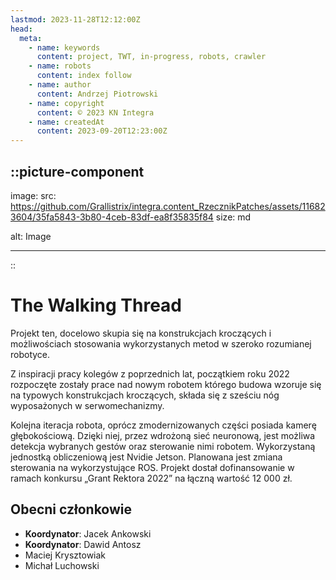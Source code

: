 ```yaml
---
lastmod: 2023-11-28T12:12:00Z
head:
  meta:
    - name: keywords
      content: project, TWT, in-progress, robots, crawler
    - name: robots
      content: index follow
    - name: author
      content: Andrzej Piotrowski
    - name: copyright
      content: © 2023 KN Integra
    - name: createdAt
      content: 2023-09-20T12:23:00Z
---
```

<!-- markdownlint-disable MD003 MD007 -->
::picture-component
---

image:
  src: https://github.com/Grallistrix/integra.content_RzecznikPatches/assets/116823604/35fa5843-3b80-4ceb-83df-ea8f35835f84
  size: md

alt: Image

---
::
<!-- markdownlint-enable MD003 MD007 -->

# The Walking Thread

Projekt ten, docelowo skupia się na konstrukcjach kroczących i możliwościach stosowania wykorzystanych metod w szeroko rozumianej robotyce.

Z inspiracji pracy kolegów z poprzednich lat, początkiem roku 2022 rozpoczęte zostały prace nad nowym robotem którego budowa wzoruje się na typowych konstrukcjach kroczących, składa się z sześciu nóg wyposażonych w serwomechanizmy.

Kolejna iteracja robota, oprócz zmodernizowanych części posiada kamerę głębokościową. Dzięki niej, przez wdrożoną sieć neuronową, jest możliwa detekcja wybranych gestów oraz sterowanie nimi robotem. Wykorzystaną jednostką obliczeniową jest Nvidie Jetson. Planowana jest zmiana sterowania na wykorzystujące ROS. Projekt dostał dofinansowanie w ramach konkursu „Grant Rektora 2022” na łączną wartość 12 000 zł.


## Obecni członkowie

- **Koordynator**: Jacek Ankowski
- **Koordynator**: Dawid Antosz
- Maciej Krysztowiak
- Michał Luchowski
